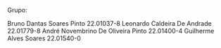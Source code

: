Grupo:

Bruno Dantas Soares Pinto 22.01037-8
Leonardo Caldeira De Andrade 22.01779-8
André Novembrino De Oliveira Pinto 22.01400-4
Guilherme Alves Soares 22.01540-0